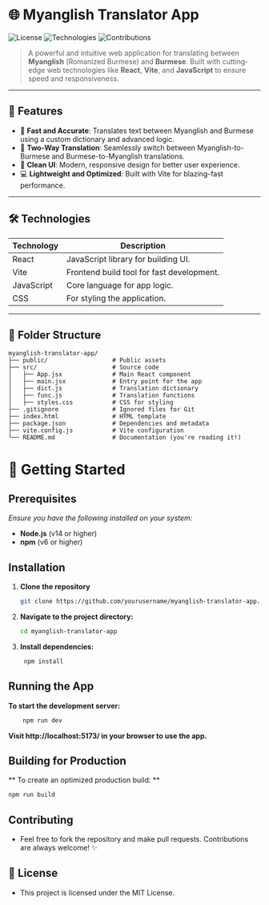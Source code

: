 # 🌐 Myanglish Translator App

![License](https://img.shields.io/github/license/yourusername/myanglish-translator-app?color=blue&style=for-the-badge)
![Technologies](https://img.shields.io/badge/Technologies-React%20%7C%20Vite%20%7C%20JavaScript%20%7C%20CSS-blue?style=for-the-badge)
![Contributions](https://img.shields.io/badge/Contributions-Welcome-brightgreen?style=for-the-badge)

> A powerful and intuitive web application for translating between **Myanglish** (Romanized Burmese) and **Burmese**. Built with cutting-edge web technologies like **React**, **Vite**, and **JavaScript** to ensure speed and responsiveness.

---

## 🌟 Features

- 🚀 **Fast and Accurate**: Translates text between Myanglish and Burmese using a custom dictionary and advanced logic.
- 🔄 **Two-Way Translation**: Seamlessly switch between Myanglish-to-Burmese and Burmese-to-Myanglish translations.
- 🎨 **Clean UI**: Modern, responsive design for better user experience.
- 💻 **Lightweight and Optimized**: Built with Vite for blazing-fast performance.

---

## 🛠️ Technologies

| Technology  | Description                              |
|-------------|------------------------------------------|
| React       | JavaScript library for building UI.      |
| Vite        | Frontend build tool for fast development.|
| JavaScript  | Core language for app logic.             |
| CSS         | For styling the application.             |

---

## 📂 Folder Structure

```plaintext
myanglish-translator-app/
├── public/                  # Public assets
├── src/                     # Source code
│   ├── App.jsx              # Main React component
│   ├── main.jsx             # Entry point for the app
│   ├── dict.js              # Translation dictionary
│   ├── func.js              # Translation functions
│   ├── styles.css           # CSS for styling
├── .gitignore               # Ignored files for Git
├── index.html               # HTML template
├── package.json             # Dependencies and metadata
├── vite.config.js           # Vite configuration
└── README.md                # Documentation (you're reading it!)
```

# 🚀 Getting Started

## Prerequisites
*Ensure you have the following installed on your system:*
- **Node.js** (v14 or higher)
- **npm** (v6 or higher)

## Installation
1. **Clone the repository**
   ```bash
   git clone https://github.com/yourusername/myanglish-translator-app.git
   
2. **Navigate to the project directory:**
   ```bash
   cd myanglish-translator-app
   
3. **Install dependencies:**
   ```bash
    npm install
   
## Running the App

**To start the development server:**
   ```bash
       npm run dev
   ```

**Visit http://localhost:5173/ in your browser to use the app.**

## Building for Production
 ** To create an optimized production build: **

 ```bash
 npm run build
 ```

## Contributing

- Feel free to fork the repository and make pull requests. Contributions are always welcome! ✨

## 📝 License

- This project is licensed under the MIT License.






